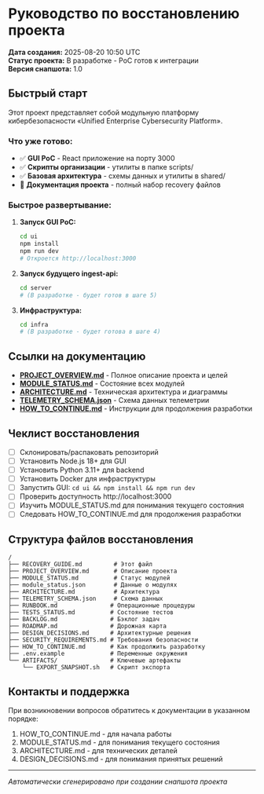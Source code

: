 # Руководство по восстановлению проекта

**Дата создания:** 2025-08-20 10:50 UTC  
**Статус проекта:** В разработке - PoC готов к интеграции  
**Версия снапшота:** 1.0

## Быстрый старт

Этот проект представляет собой модульную платформу кибербезопасности «Unified Enterprise Cybersecurity Platform». 

### Что уже готово:
- ✅ **GUI PoC** - React приложение на порту 3000
- ✅ **Скрипты организации** - утилиты в папке scripts/
- ✅ **Базовая архитектура** - схемы данных и утилиты в shared/
- 🔄 **Документация проекта** - полный набор recovery файлов

### Быстрое развертывание:

1. **Запуск GUI PoC:**
   ```bash
   cd ui
   npm install
   npm run dev
   # Откроется http://localhost:3000
   ```

2. **Запуск будущего ingest-api:**
   ```bash
   cd server
   # (В разработке - будет готов в шаге 5)
   ```

3. **Инфраструктура:**
   ```bash
   cd infra
   # (В разработке - будет готова в шаге 4)
   ```

## Ссылки на документацию

- **[PROJECT_OVERVIEW.md](PROJECT_OVERVIEW.md)** - Полное описание проекта и целей
- **[MODULE_STATUS.md](MODULE_STATUS.md)** - Состояние всех модулей
- **[ARCHITECTURE.md](ARCHITECTURE.md)** - Техническая архитектура и диаграммы
- **[TELEMETRY_SCHEMA.json](TELEMETRY_SCHEMA.json)** - Схема данных телеметрии
- **[HOW_TO_CONTINUE.md](HOW_TO_CONTINUE.md)** - Инструкции для продолжения разработки

## Чеклист восстановления

- [ ] Склонировать/распаковать репозиторий
- [ ] Установить Node.js 18+ для GUI
- [ ] Установить Python 3.11+ для backend
- [ ] Установить Docker для инфраструктуры
- [ ] Запустить GUI: `cd ui && npm install && npm run dev`
- [ ] Проверить доступность http://localhost:3000
- [ ] Изучить MODULE_STATUS.md для понимания текущего состояния
- [ ] Следовать HOW_TO_CONTINUE.md для продолжения разработки

## Структура файлов восстановления

```
/
├── RECOVERY_GUIDE.md         # Этот файл
├── PROJECT_OVERVIEW.md       # Описание проекта
├── MODULE_STATUS.md          # Статус модулей
├── module_status.json        # Данные о модулях
├── ARCHITECTURE.md           # Архитектура
├── TELEMETRY_SCHEMA.json     # Схема данных
├── RUNBOOK.md               # Операционные процедуры
├── TESTS_STATUS.md          # Состояние тестов
├── BACKLOG.md               # Бэклог задач
├── ROADMAP.md               # Дорожная карта
├── DESIGN_DECISIONS.md      # Архитектурные решения
├── SECURITY_REQUIREMENTS.md # Требования безопасности
├── HOW_TO_CONTINUE.md       # Как продолжить разработку
├── .env.example             # Переменные окружения
└── ARTIFACTS/               # Ключевые артефакты
    └── EXPORT_SNAPSHOT.sh   # Скрипт экспорта
```

## Контакты и поддержка

При возникновении вопросов обратитесь к документации в указанном порядке:
1. HOW_TO_CONTINUE.md - для начала работы
2. MODULE_STATUS.md - для понимания текущего состояния
3. ARCHITECTURE.md - для технических деталей
4. DESIGN_DECISIONS.md - для понимания принятых решений

---
*Автоматически сгенерировано при создании снапшота проекта*

